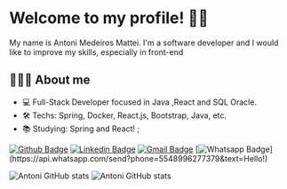 # Welcome to my profile! 👍🏻
My name is Antoni Medeiros Mattei. 
I'm a software developer and I would like to improve my skills, especially in front-end


## 🧑🏻‍💻 About me 
- 💻 Full-Stack Developer focused in Java ,React and SQL Oracle.
- 🛠 Techs: Spring, Docker, React.js, Bootstrap, Java, etc.
- :books: Studying: Spring and React! ;

[![Github Badge](https://img.shields.io/badge/-Github-000?style=flat-square&logo=Github&logoColor=white&link=https://github.com/antonimattei)](https://github.com/antonimattei)
[![Linkedin Badge](https://img.shields.io/badge/-LinkedIn-blue?style=flat-square&logo=Linkedin&logoColor=white&link=https://www.linkedin.com/in/antoni-mattei-a906941b0/)](https://www.linkedin.com)
[![Gmail Badge](https://img.shields.io/badge/-Gmail-c14438?style=flat-square&logo=Gmail&logoColor=white&link=mailto:antonidemedeiros@gmail.com)](mailto:antonidemedeiros@gmail.com)
[![Whatsapp Badge](https://img.shields.io/badge/-Whatsapp-4CA143?style=flat-square&labelColor=4CA143&logo=whatsapp&logoColor=white&link=https://api.whatsapp.com/send?phone=5548996277379&text=Hello!)](https://api.whatsapp.com/send?phone=5548996277379&text=Hello!)

![Antoni GitHub stats](https://github-readme-stats.vercel.app/api?username=antonimattei&show_icons=true&theme=react)
![Antoni GitHub stats](https://github-readme-stats.vercel.app/api/top-langs/?username=antonimattei&theme=react)
